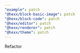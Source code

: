 ```yaml
---
"example": patch
"@hexx/block-basic-image": patch
"@hexx/block-code": patch
"@hexx/editor": patch
"@hexx/renderer": patch
"@hexx/theme": patch
---
```


Refactor
